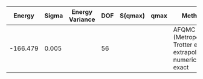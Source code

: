 | Energy   | Sigma | Energy Variance | DOF | S(qmax) | qmax | Method                                                       | Data Repository |
|----------|-------|-----------------|-----|---------|------|--------------------------------------------------------------|-----------------|
| -166.479 | 0.005 |                 | 56  |         |      | AFQMC (Metropolis, Trotter error extrapolated), numerically exact |                 |

